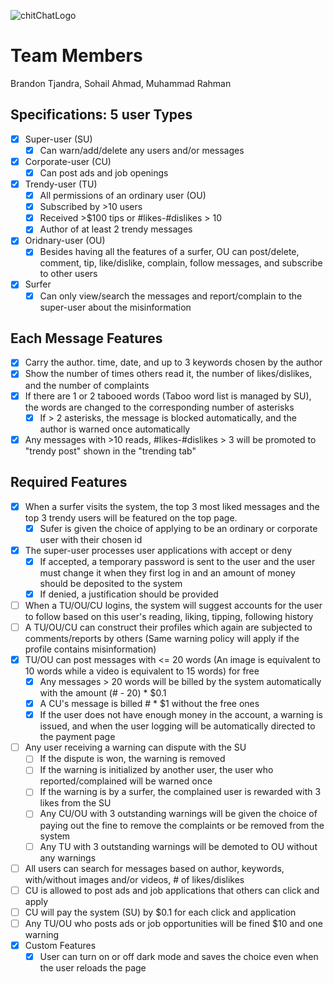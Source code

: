 ![chitChatLogo](https://github.com/btjandra15/ChitChatWebsite/assets/48455670/e9b87b73-ce25-4638-abef-477a21491c77)
# Team Members
Brandon Tjandra, Sohail Ahmad, Muhammad Rahman

## Specifications: 5 user Types
- [x] Super-user (SU)
  - [x] Can warn/add/delete any users and/or messages
- [x] Corporate-user (CU)
  - [x] Can post ads and job openings  
- [x] Trendy-user (TU)
  - [x] All permissions of an ordinary user (OU)
  - [x] Subscribed by >10 users
  - [x] Received >$100 tips or #likes-#dislikes > 10
  - [x] Author of at least 2 trendy messages 
- [x] Oridnary-user (OU)
  - [x] Besides having all the features of a surfer, OU can post/delete, comment, tip, like/dislike, complain, follow messages, and subscribe to other users 
- [x] Surfer
  - [x] Can only view/search the messages and report/complain to the super-user about the misinformation 

## Each Message Features
- [x] Carry the author. time, date, and up to 3 keywords chosen by the author
- [x] Show the number of times others read it, the number of likes/dislikes, and the number of complaints
- [x] If there are 1 or 2 tabooed words (Taboo word list is managed by SU), the words are changed to the corresponding number of asterisks
  - [x] If > 2 asterisks, the message is blocked automatically, and the author is warned once automatically
- [x] Any messages with >10 reads, #likes-#dislikes > 3 will be promoted to "trendy post" shown in the "trending tab"

## Required Features
- [x] When a surfer visits the system, the top 3 most liked messages and the top 3 trendy users will be featured on the top page.
  - [x] Sufer is given the choice of applying to be an ordinary or corporate user with their chosen id
- [x] The super-user processes user applications with accept or deny
  - [x] If accepted, a temporary password is sent to the user and the user must change it when they first log in and an amount of money should be deposited to the system
  - [x] If denied, a justification should be provided
- [ ] When a TU/OU/CU logins, the system will suggest accounts for the user to follow based on this user's reading, liking, tipping, following history
- [ ] A TU/OU/CU can construct their profiles which again are subjected to comments/reports by others (Same warning policy will apply if the profile contains misinformation)
- [x] TU/OU can post messages with <= 20 words (An image is equivalent to 10 words while a video is equivalent to 15 words) for free
  - [x] Any messages > 20 words will be billed by the system automatically with the amount (# - 20) * $0.1
  - [x] A CU's message is billed # * $1 without the free ones
  - [x] If the user does not have enough money in the account, a warning is issued, and when the user logging will be automatically directed to the payment page
- [ ] Any user receiving a warning can dispute with the SU
  - [ ] If the dispute is won, the warning is removed
  - [ ] If the warning is initialized by another user, the user who reported/complained will be warned once
  - [ ] If the warning is by a surfer, the complained user is rewarded with 3 likes from the SU
  - [ ] Any CU/OU with 3 outstanding warnings will be given the choice of paying out the fine to remove the complaints or be removed from the system
  - [ ] Any TU with 3 outstanding warnings will be demoted to OU without any warnings
- [ ]  All users can search for messages based on author, keywords, with/without images and/or videos, # of likes/dislikes
- [ ]  CU is allowed to post ads and job applications that others can click and apply
  - [ ]  CU will pay the system (SU) by $0.1 for each click and application
- [ ]  Any TU/OU who posts ads or job opportunities will be fined $10 and one warning
- [x] Custom Features
  - [x] User can turn on or off dark mode and saves the choice even when the user reloads the page
